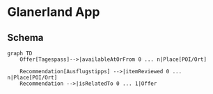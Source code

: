 # Glanerland App


## Schema

``` mermaid
graph TD
    Offer[Tagespass]-->|availableAtOrFrom 0 ... n|Place[POI/Ort]

    Recommendation[Ausflugstipps] -->|itemReviewed 0 ... n|Place[POI/Ort]
    Recommendation -->|isRelatedTo 0 ... 1|Offer
```
